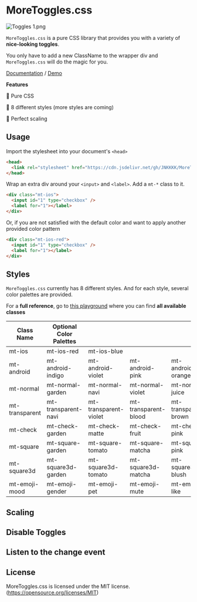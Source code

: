 # MoreToggles.css

![Toggles _1_.png](https://i.loli.net/2020/02/26/L92TdZF4sADtoVO.png)

`MoreToggles.css` is a pure CSS library that provides you with a variety of **nice-looking toggles**. 

You only have to add a new ClassName to the wrapper div and `MoreToggles.css` will do the magic for you.

[Documentation]() / [Demo]()

**Features**

🔹  Pure CSS

🔹  8 different styles (more styles are coming) 

🔹  Perfect scaling

## Usage

Import the stylesheet into your document's `<head>`
```html
<head>
  <link rel="stylesheet" href="https://cdn.jsdelivr.net/gh/JNKKKK/MoreToggles.css/output/moretoggles.min.css">
</head>
```
Wrap an extra div around your `<input>` and `<label>`. Add a `mt-*` class to it.
```html
<div class="mt-ios"> 
  <input id="1" type="checkbox" />
  <label for="1"></label>
</div>
```
Or, if you are not satisfied with the default color and want to apply another provided color pattern
```html
<div class="mt-ios-red"> 
  <input id="1" type="checkbox" />
  <label for="1"></label>
</div>
```

## Styles
`MoreToggles.css` currently has 8 different styles. And for each style, several color palettes are provided.

For a **full reference**, go to [this playground]() where you can find **all available classes**

| Class Name    | Optional Color Palettes | | | |
| ------------- |-------------|-----|-----|-----|
| mt-ios| mt-ios-red|mt-ios-blue|||||
| mt-android| mt-android-indigo|mt-android-violet|mt-android-pink|mt-android-orange|
| mt-normal |mt-normal-garden| mt-normal-navi|mt-normal-violet|mt-normal-juice|
|mt-transparent|mt-transparent-navi|mt-transparent-violet|mt-transparent-blood|mt-transparent-brown|
|mt-check|mt-check-garden|mt-check-matte|mt-check-fruit|mt-check-pink|
|mt-square|mt-square-garden|mt-square-tomato|mt-square-matcha|mt-square-pink|
|mt-square3d|mt-square3d-garden|mt-square3d-tomato|mt-square3d-matcha|mt-square3d-blush|
|mt-emoji-mood|mt-emoji-gender|mt-emoji-pet|mt-emoji-mute|mt-emoji-like|

## Scaling

## Disable Toggles

## Listen to the change event


## License
MoreToggles.css is licensed under the MIT license. (https://opensource.org/licenses/MIT)

